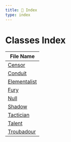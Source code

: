 ```yaml
---
title: 📑 Index
type: index
---
```


# Classes Index

| File Name                       |
| ------------------------------- |
| [Censor](../Censor)             |
| [Conduit](../Conduit)           |
| [Elementalist](../Elementalist) |
| [Fury](../Fury)                 |
| [Null](../Null)                 |
| [Shadow](../Shadow)             |
| [Tactician](../Tactician)       |
| [Talent](../Talent)             |
| [Troubadour](../Troubadour)     |

